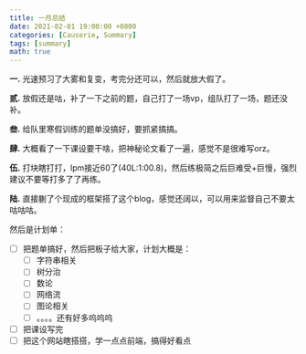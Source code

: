 ```yaml
---
title: 一月总结
date: 2021-02-01 19:00:00 +0800
categories: [Causerie, Summary]
tags: [summary]
math: true
---
```


**一.** 光速预习了大雾和复变，考完分还可以，然后就放大假了。

**贰.** 放假还是咕，补了一下之前的题，自己打了一场vp，组队打了一场，题还没补。

**叁.** 给队里寒假训练的题单没搞好，要抓紧搞搞。

**肆.** 大概看了一下课设要干啥，把神秘论文看了一遍，感觉不是很难写orz。

**伍.** 打块瞎打打，lpm接近60了(40L:1:00.8)，然后练极简之后巨难受+巨慢，强烈建议不要等打多了了再练。

**陆.** 直接蒯了个现成的框架搭了这个blog，感觉还阔以，可以用来监督自己不要太咕咕咕。

然后是计划单：

- [ ] 把题单搞好，然后把板子给大家，计划大概是：
    - [ ] 字符串相关
    - [ ] 树分治
    - [ ] 数论
    - [ ] 网络流
    - [ ] 图论相关
    - [ ] 。。。。还有好多呜呜呜
- [ ] 把课设写完
- [ ] 把这个网站瞎搭搭，学一点点前端，搞得好看点